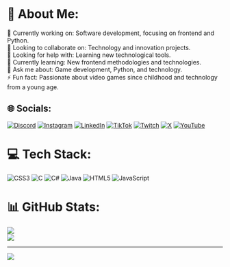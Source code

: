 # 💫 About Me:
🎯 Currently working on: Software development, focusing on frontend and Python.<br>🤝 Looking to collaborate on: Technology and innovation projects.<br>🧠 Looking for help with: Learning new technological tools.<br>🌱 Currently learning: New frontend methodologies and technologies.<br>💬 Ask me about: Game development, Python, and technology.<br>⚡ Fun fact: Passionate about video games since childhood and technology from a young age.

## 🌐 Socials:
[![Discord](https://img.shields.io/badge/Discord-%237289DA.svg?logo=discord&logoColor=white)](https://discord.gg/fogmogreal) [![Instagram](https://img.shields.io/badge/Instagram-%23E4405F.svg?logo=Instagram&logoColor=white)](https://instagram.com/fogmog.dev) [![LinkedIn](https://img.shields.io/badge/LinkedIn-%230077B5.svg?logo=linkedin&logoColor=white)](https://linkedin.com/in/narcizomssiqueira) [![TikTok](https://img.shields.io/badge/TikTok-%23000000.svg?logo=TikTok&logoColor=white)](https://tiktok.com/@fogmogreal) [![Twitch](https://img.shields.io/badge/Twitch-%239146FF.svg?logo=Twitch&logoColor=white)](https://twitch.tv/fogmogreal) [![X](https://img.shields.io/badge/X-black.svg?logo=X&logoColor=white)](https://x.com/fogmogreal) [![YouTube](https://img.shields.io/badge/YouTube-%23FF0000.svg?logo=YouTube&logoColor=white)](https://youtube.com/@fogmogreal) 

# 💻 Tech Stack:
![CSS3](https://img.shields.io/badge/css3-%231572B6.svg?style=for-the-badge&logo=css3&logoColor=white) ![C](https://img.shields.io/badge/c-%2300599C.svg?style=for-the-badge&logo=c&logoColor=white) ![C#](https://img.shields.io/badge/c%23-%23239120.svg?style=for-the-badge&logo=csharp&logoColor=white) ![Java](https://img.shields.io/badge/java-%23ED8B00.svg?style=for-the-badge&logo=openjdk&logoColor=white) ![HTML5](https://img.shields.io/badge/html5-%23E34F26.svg?style=for-the-badge&logo=html5&logoColor=white) ![JavaScript](https://img.shields.io/badge/javascript-%23323330.svg?style=for-the-badge&logo=javascript&logoColor=%23F7DF1E)
# 📊 GitHub Stats:
![](https://github-readme-stats.vercel.app/api?username=fogmogreal&theme=dark&hide_border=true&include_all_commits=true&count_private=true)<br/>
![](https://github-readme-stats.vercel.app/api/top-langs/?username=fogmogreal&theme=dark&hide_border=true&include_all_commits=true&count_private=true&layout=compact)

---
[![](https://visitcount.itsvg.in/api?id=fogmogreal&icon=1&color=11)](https://visitcount.itsvg.in)
